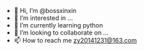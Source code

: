 - 👋 Hi, I’m @bossxinxin
- 👀 I’m interested in ...
- 🌱 I’m currently learning python
- 💞️ I’m looking to collaborate on ...
- 📫 How to reach me zy20141231@163.com

<!---
bossxinxin/bossxinxin is a ✨ special ✨ repository because its `README.md` (this file) appears on your GitHub profile.
You can click the Preview link to take a look at your changes.
--->
